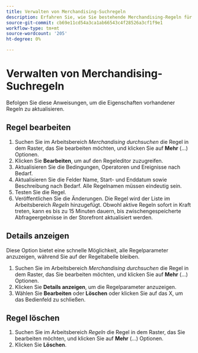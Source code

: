 ```yaml
---
title: Verwalten von Merchandising-Suchregeln
description: Erfahren Sie, wie Sie bestehende Merchandising-Regeln für Suchen verwalten.
source-git-commit: cb69e11cd54a3ca1ab66543c4f28526a3cf1f9e1
workflow-type: tm+mt
source-wordcount: '205'
ht-degree: 0%

---
```


# Verwalten von Merchandising-Suchregeln

Befolgen Sie diese Anweisungen, um die Eigenschaften vorhandener Regeln zu aktualisieren.

## Regel bearbeiten

1. Suchen Sie im Arbeitsbereich *Merchandising durchsuchen* die Regel in dem Raster, das Sie bearbeiten möchten, und klicken Sie auf **Mehr** (…) Optionen.
1. Klicken Sie **Bearbeiten**, um auf den Regeleditor zuzugreifen.
1. Aktualisieren Sie die Bedingungen, Operatoren und Ereignisse nach Bedarf.
1. Aktualisieren Sie die Felder Name, Start- und Enddatum sowie Beschreibung nach Bedarf. Alle Regelnamen müssen eindeutig sein.
1. Testen Sie die Regel.
1. Veröffentlichen Sie die Änderungen.
Die Regel wird der Liste im Arbeitsbereich *Regeln* hinzugefügt. Obwohl aktive Regeln sofort in Kraft treten, kann es bis zu 15 Minuten dauern, bis zwischengespeicherte Abfrageergebnisse in der Storefront aktualisiert werden.

## Details anzeigen

Diese Option bietet eine schnelle Möglichkeit, alle Regelparameter anzuzeigen, während Sie auf der Regeltabelle bleiben.

1. Suchen Sie im Arbeitsbereich *Merchandising durchsuchen* die Regel in dem Raster, das Sie bearbeiten möchten, und klicken Sie auf **Mehr** (…) Optionen.
1. Klicken Sie **Details anzeigen**, um die Regelparameter anzuzeigen.
1. Wählen Sie **Bearbeiten** oder **Löschen** oder klicken Sie auf das X, um das Bedienfeld zu schließen.

## Regel löschen

1. Suchen Sie im Arbeitsbereich *Regeln* die Regel in dem Raster, das Sie bearbeiten möchten, und klicken Sie auf **Mehr** (…) Optionen.
1. Klicken Sie **Löschen**.
